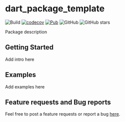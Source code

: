 # dart_package_template

![Build](https://github.com/marchdev-tk/dart_package_template/workflows/build/badge.svg)
[![codecov](https://codecov.io/gh/marchdev-tk/dart_package_template/branch/master/graph/badge.svg)](https://codecov.io/gh/marchdev-tk/dart_package_template)
[![Pub](https://img.shields.io/pub/v/dart_package_template.svg)](https://pub.dartlang.org/packages/dart_package_template)
![GitHub](https://img.shields.io/github/license/marchdev-tk/dart_package_template)
![GitHub stars](https://img.shields.io/github/stars/marchdev-tk/dart_package_template?style=social)

Package description

## Getting Started

Add intro here

## Examples

Add examples here

## Feature requests and Bug reports

Feel free to post a feature requests or report a bug [here](https://github.com/marchdev-tk/dart_package_template/issues).
